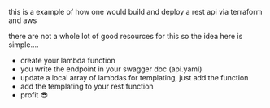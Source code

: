 this is a example of how one would 
build and deploy a rest api via terraform and aws

there are not a whole lot of good resources for this so the idea here is simple....
- create your lambda function
- you write the endpoint in your swagger doc (api.yaml)
- update a local array of lambdas for templating, just add the function
- add the templating to your rest function
- profit 😎

